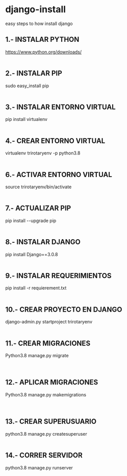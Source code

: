 # django-install
easy steps to how install django

## 1.- INSTALAR PYTHON<br>
https://www.python.org/downloads/
<br>
<br>

## 2.- INSTALAR PIP<br>
sudo easy_install pip
<br>
<br>

## 3.- INSTALAR ENTORNO VIRTUAL<br>
pip install virtualenv
<br>
<br>

## 4.- CREAR ENTORNO VIRTUAL<br>
virtualenv trirotaryenv -p python3.8
<br>
<br>

## 6.- ACTIVAR ENTORNO VIRTUAL
source trirotaryenv/bin/activate
<br>
<br>

## 7.- ACTUALIZAR PIP<br>
pip install --upgrade pip
<br>
<br>

## 8.- INSTALAR DJANGO<br>
pip install Django==3.0.8
<br>
<br>

## 9.- INSTALAR REQUERIMIENTOS
pip install -r requierement.txt
<br>
<br>

## 10.- CREAR PROYECTO EN DJANGO
django-admin.py startproject trirotaryenv
<br>
<br>

## 11.- CREAR MIGRACIONES
Python3.8 manage.py migrate  
<br>
<br>

## 12.- APLICAR MIGRACIONES
Python3.8 manage.py makemigrations  
<br>
<br>

## 13.- CREAR SUPERUSUARIO
python3.8 manage.py createsuperuser
<br>
<br>

## 14.- CORRER SERVIDOR
python3.8 manage.py runserver
<br>
<br>
